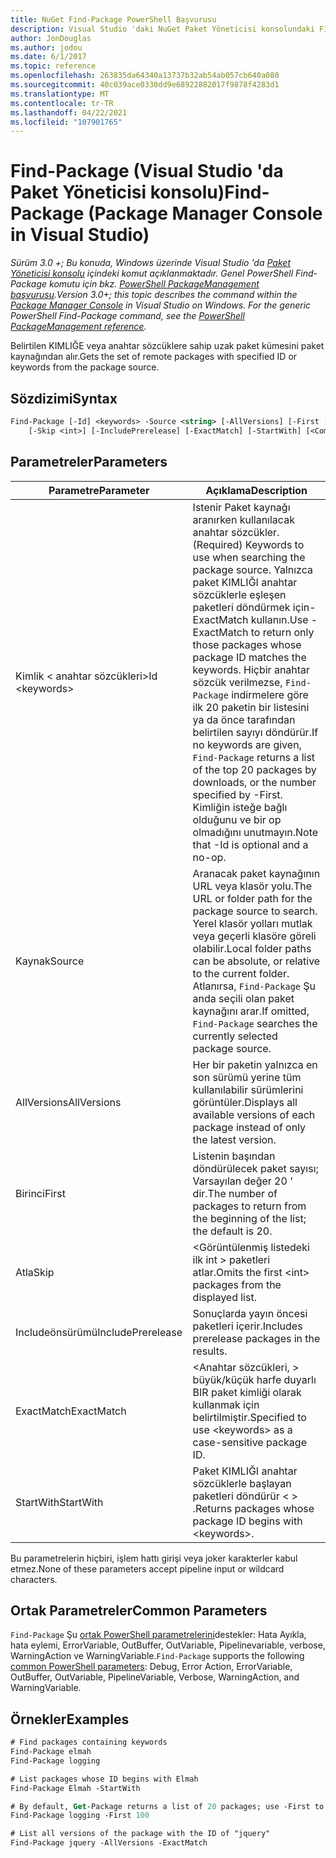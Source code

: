 ```yaml
---
title: NuGet Find-Package PowerShell Başvurusu
description: Visual Studio 'daki NuGet Paket Yöneticisi konsolundaki Find-Package PowerShell komutuna yönelik başvuru.
author: JonDouglas
ms.author: jodou
ms.date: 6/1/2017
ms.topic: reference
ms.openlocfilehash: 263835da64340a13737b32ab54ab057cb640a080
ms.sourcegitcommit: 40c039ace0330dd9e68922882017f9878f4283d1
ms.translationtype: MT
ms.contentlocale: tr-TR
ms.lasthandoff: 04/22/2021
ms.locfileid: "107901765"
---
```

# <a name="find-package-package-manager-console-in-visual-studio"></a><span data-ttu-id="c5648-103">Find-Package (Visual Studio 'da Paket Yöneticisi konsolu)</span><span class="sxs-lookup"><span data-stu-id="c5648-103">Find-Package (Package Manager Console in Visual Studio)</span></span>

<span data-ttu-id="c5648-104">*Sürüm 3.0 +; Bu konuda, Windows üzerinde Visual Studio 'da [Paket Yöneticisi konsolu](../../consume-packages/install-use-packages-powershell.md) içindeki komut açıklanmaktadır. Genel PowerShell Find-Package komutu için bkz. [PowerShell PackageManagement başvurusu](/powershell/module/packagemanagement).*</span><span class="sxs-lookup"><span data-stu-id="c5648-104">*Version 3.0+; this topic describes the command within the [Package Manager Console](../../consume-packages/install-use-packages-powershell.md) in Visual Studio on Windows. For the generic PowerShell Find-Package command, see the [PowerShell PackageManagement reference](/powershell/module/packagemanagement).*</span></span>

<span data-ttu-id="c5648-105">Belirtilen KIMLIĞE veya anahtar sözcüklere sahip uzak paket kümesini paket kaynağından alır.</span><span class="sxs-lookup"><span data-stu-id="c5648-105">Gets the set of remote packages with specified ID or keywords from the package source.</span></span>

## <a name="syntax"></a><span data-ttu-id="c5648-106">Sözdizimi</span><span class="sxs-lookup"><span data-stu-id="c5648-106">Syntax</span></span>

```ps
Find-Package [-Id] <keywords> -Source <string> [-AllVersions] [-First [<int>]]
    [-Skip <int>] [-IncludePrerelease] [-ExactMatch] [-StartWith] [<CommonParameters>]
```

## <a name="parameters"></a><span data-ttu-id="c5648-107">Parametreler</span><span class="sxs-lookup"><span data-stu-id="c5648-107">Parameters</span></span>

| <span data-ttu-id="c5648-108">Parametre</span><span class="sxs-lookup"><span data-stu-id="c5648-108">Parameter</span></span> | <span data-ttu-id="c5648-109">Açıklama</span><span class="sxs-lookup"><span data-stu-id="c5648-109">Description</span></span> |
| --- | --- |
| <span data-ttu-id="c5648-110">Kimlik &lt; anahtar sözcükleri&gt;</span><span class="sxs-lookup"><span data-stu-id="c5648-110">Id &lt;keywords&gt;</span></span> | <span data-ttu-id="c5648-111">Istenir Paket kaynağı aranırken kullanılacak anahtar sözcükler.</span><span class="sxs-lookup"><span data-stu-id="c5648-111">(Required) Keywords to use when searching the package source.</span></span> <span data-ttu-id="c5648-112">Yalnızca paket KIMLIĞI anahtar sözcüklerle eşleşen paketleri döndürmek için-ExactMatch kullanın.</span><span class="sxs-lookup"><span data-stu-id="c5648-112">Use -ExactMatch to return only those packages whose package ID matches the keywords.</span></span> <span data-ttu-id="c5648-113">Hiçbir anahtar sözcük verilmezse, `Find-Package` indirmelere göre ilk 20 paketin bir listesini ya da önce tarafından belirtilen sayıyı döndürür.</span><span class="sxs-lookup"><span data-stu-id="c5648-113">If no keywords are given, `Find-Package` returns a list of the top 20 packages by downloads, or the number specified by -First.</span></span> <span data-ttu-id="c5648-114">Kimliğin isteğe bağlı olduğunu ve bir op olmadığını unutmayın.</span><span class="sxs-lookup"><span data-stu-id="c5648-114">Note that -Id is optional and a no-op.</span></span> |
| <span data-ttu-id="c5648-115">Kaynak</span><span class="sxs-lookup"><span data-stu-id="c5648-115">Source</span></span> | <span data-ttu-id="c5648-116">Aranacak paket kaynağının URL veya klasör yolu.</span><span class="sxs-lookup"><span data-stu-id="c5648-116">The URL or folder path for the package source to search.</span></span> <span data-ttu-id="c5648-117">Yerel klasör yolları mutlak veya geçerli klasöre göreli olabilir.</span><span class="sxs-lookup"><span data-stu-id="c5648-117">Local folder paths can be absolute, or relative to the current folder.</span></span> <span data-ttu-id="c5648-118">Atlanırsa, `Find-Package` Şu anda seçili olan paket kaynağını arar.</span><span class="sxs-lookup"><span data-stu-id="c5648-118">If omitted, `Find-Package` searches the currently selected package source.</span></span> |
| <span data-ttu-id="c5648-119">AllVersions</span><span class="sxs-lookup"><span data-stu-id="c5648-119">AllVersions</span></span> | <span data-ttu-id="c5648-120">Her bir paketin yalnızca en son sürümü yerine tüm kullanılabilir sürümlerini görüntüler.</span><span class="sxs-lookup"><span data-stu-id="c5648-120">Displays all available versions of each package instead of only the latest version.</span></span> |
| <span data-ttu-id="c5648-121">Birinci</span><span class="sxs-lookup"><span data-stu-id="c5648-121">First</span></span> | <span data-ttu-id="c5648-122">Listenin başından döndürülecek paket sayısı; Varsayılan değer 20 ' dir.</span><span class="sxs-lookup"><span data-stu-id="c5648-122">The number of packages to return from the beginning of the list; the default is 20.</span></span> |
| <span data-ttu-id="c5648-123">Atla</span><span class="sxs-lookup"><span data-stu-id="c5648-123">Skip</span></span> | <span data-ttu-id="c5648-124">&lt;Görüntülenmiş listedeki ilk int &gt; paketleri atlar.</span><span class="sxs-lookup"><span data-stu-id="c5648-124">Omits the first &lt;int&gt; packages from the displayed list.</span></span>  |
| <span data-ttu-id="c5648-125">Includeönsürümü</span><span class="sxs-lookup"><span data-stu-id="c5648-125">IncludePrerelease</span></span> | <span data-ttu-id="c5648-126">Sonuçlarda yayın öncesi paketleri içerir.</span><span class="sxs-lookup"><span data-stu-id="c5648-126">Includes prerelease packages in the results.</span></span> |
| <span data-ttu-id="c5648-127">ExactMatch</span><span class="sxs-lookup"><span data-stu-id="c5648-127">ExactMatch</span></span> | <span data-ttu-id="c5648-128">&lt;Anahtar sözcükleri, &gt; büyük/küçük harfe duyarlı BIR paket kimliği olarak kullanmak için belirtilmiştir.</span><span class="sxs-lookup"><span data-stu-id="c5648-128">Specified to use &lt;keywords&gt; as a case-sensitive package ID.</span></span> |
| <span data-ttu-id="c5648-129">StartWith</span><span class="sxs-lookup"><span data-stu-id="c5648-129">StartWith</span></span> | <span data-ttu-id="c5648-130">Paket KIMLIĞI anahtar sözcüklerle başlayan paketleri döndürür &lt; &gt; .</span><span class="sxs-lookup"><span data-stu-id="c5648-130">Returns packages whose package ID begins with &lt;keywords&gt;.</span></span> |

<span data-ttu-id="c5648-131">Bu parametrelerin hiçbiri, işlem hattı girişi veya joker karakterler kabul etmez.</span><span class="sxs-lookup"><span data-stu-id="c5648-131">None of these parameters accept pipeline input or wildcard characters.</span></span>

## <a name="common-parameters"></a><span data-ttu-id="c5648-132">Ortak Parametreler</span><span class="sxs-lookup"><span data-stu-id="c5648-132">Common Parameters</span></span>

<span data-ttu-id="c5648-133">`Find-Package` Şu [ortak PowerShell parametrelerini](/powershell/module/microsoft.powershell.core/about/about_commonparameters)destekler: Hata Ayıkla, hata eylemi, ErrorVariable, OutBuffer, OutVariable, Pipelinevariable, verbose, WarningAction ve WarningVariable.</span><span class="sxs-lookup"><span data-stu-id="c5648-133">`Find-Package` supports the following [common PowerShell parameters](/powershell/module/microsoft.powershell.core/about/about_commonparameters): Debug, Error Action, ErrorVariable, OutBuffer, OutVariable, PipelineVariable, Verbose, WarningAction, and WarningVariable.</span></span>

## <a name="examples"></a><span data-ttu-id="c5648-134">Örnekler</span><span class="sxs-lookup"><span data-stu-id="c5648-134">Examples</span></span>

```ps
# Find packages containing keywords
Find-Package elmah
Find-Package logging

# List packages whose ID begins with Elmah
Find-Package Elmah -StartWith

# By default, Get-Package returns a list of 20 packages; use -First to show more
Find-Package logging -First 100

# List all versions of the package with the ID of "jquery"
Find-Package jquery -AllVersions -ExactMatch
```